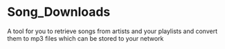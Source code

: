 # Song_Downloads
A tool for you to retrieve songs from artists and your playlists and convert them to mp3 files which can be stored to your network
